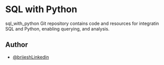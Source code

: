 
# SQL with Python

sql_with_python Git repository contains code and resources for integratin SQL and Python, enabling querying, and analysis.








## Author

- [@brijeshLinkedin](https://www.linkedin.com/in/brijesh6063/)

